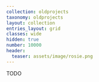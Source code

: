 ```yaml
---
collection: oldprojects
taxonomy: oldprojects
layout: collection
entries_layout: grid
classes: wide
hidden: true
number: 10000
header:
  teaser: assets/image/rosie.png
---
```


TODO